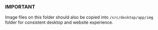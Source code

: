 ### IMPORTANT

Image files on this folder should also be copied into `/src/desktop/app/img` folder for consistent desktop and website experience.